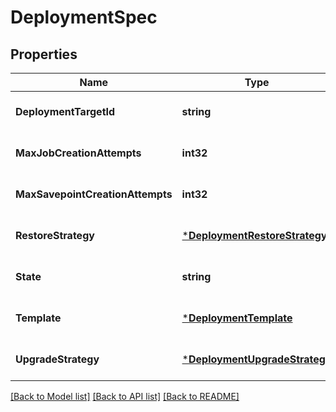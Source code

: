 # DeploymentSpec

## Properties
Name | Type | Description | Notes
------------ | ------------- | ------------- | -------------
**DeploymentTargetId** | **string** |  | [optional] [default to null]
**MaxJobCreationAttempts** | **int32** |  | [optional] [default to null]
**MaxSavepointCreationAttempts** | **int32** |  | [optional] [default to null]
**RestoreStrategy** | [***DeploymentRestoreStrategy**](DeploymentRestoreStrategy.md) |  | [optional] [default to null]
**State** | **string** |  | [optional] [default to null]
**Template** | [***DeploymentTemplate**](DeploymentTemplate.md) |  | [optional] [default to null]
**UpgradeStrategy** | [***DeploymentUpgradeStrategy**](DeploymentUpgradeStrategy.md) |  | [optional] [default to null]

[[Back to Model list]](../README.md#documentation-for-models) [[Back to API list]](../README.md#documentation-for-api-endpoints) [[Back to README]](../README.md)


